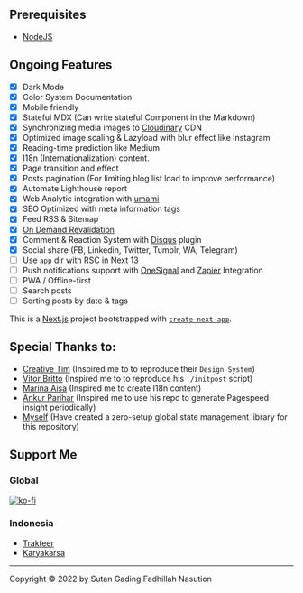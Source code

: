 ## Prerequisites
- [NodeJS](https://nodejs.org/en/download/)

## Ongoing Features
- [x] Dark Mode
- [x] Color System Documentation
- [x] Mobile friendly
- [x] Stateful MDX (Can write stateful Component in the Markdown)
- [x] Synchronizing media images to [Cloudinary](https://cloudinary.com) CDN
- [x] Optimized image scaling & Lazyload with blur effect like Instagram
- [x] Reading-time prediction like Medium
- [x] I18n (Internationalization) content.
- [x] Page transition and effect
- [x] Posts pagination (For limiting blog list load to improve performance)
- [x] Automate Lighthouse report
- [x] Web Analytic integration with [umami](https://umami.is)
- [x] SEO Optimized with meta information tags
- [x] Feed RSS & Sitemap
- [x] [On Demand Revalidation](https://nextjs.org/docs/basic-features/data-fetching/incremental-static-regeneration#on-demand-revalidation-beta)
- [x] Comment & Reaction System with [Disqus](https://disqus.com) plugin
- [x] Social share (FB, Linkedin, Twitter, Tumblr, WA, Telegram)
- [ ] Use `app` dir with RSC in Next 13
- [ ] Push notifications support with [OneSignal](https://onesignal.com/pricing) and [Zapier](https://zapier.com/apps/onesignal/integrations/rss/8120/send-onesignal-push-notifications-for-new-items-in-an-rss-feed) Integration
- [ ] PWA / Offline-first
- [ ] Search posts
- [ ] Sorting posts by date & tags

This is a [Next.js](https://nextjs.org/) project bootstrapped with [`create-next-app`](https://github.com/vercel/next.js/tree/canary/packages/create-next-app).

## Special Thanks to:
- [Creative Tim](https://demos.creative-tim.com/vue-argon-design-system) (Inspired me to to reproduce their `Design System`)
- [Vitor Britto](https://github.com/vitorbritto/forcefiles/blob/f0e32299138348247bd2f6ccb3dd51683fa761fd/scripts/initpost.sh) (Inspired me to to reproduce his `./initpost` script)
- [Marina Aisa](https://marinaaisa.com) (Inspired me to create I18n content)
- [Ankur Parihar](https://github.com/ankurparihar/readme-pagespeed-insights) (Inspired me to use his repo to generate Pagespeed insight periodically)
- [Myself](https://github.com/gadingnst/swr-global-state) (Have created a zero-setup global state management library for this repository)

## Support Me
### Global
[![ko-fi](https://www.ko-fi.com/img/githubbutton_sm.svg)](https://ko-fi.com/gadingnst)
### Indonesia
- [Trakteer](https://trakteer.id/sutanlab)
- [Karyakarsa](https://karyakarsa.com/sutanlab)

* * *

Copyright © 2022 by Sutan Gading Fadhillah Nasution
